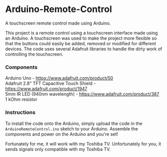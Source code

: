 # Arduino-Remote-Control #
A touchscreen remote control made using Arduino.

This project is a remote control using a touchscreen interface made using an Arduino. A touchscreen was used to make the project more flexible so that the buttons could easily be added, removed or modified for different devices. The code uses several Adafruit libraries to handle the dirty work of controlling the touchscreen.

### Components ###
Arduino Uno - https://www.adafruit.com/product/50  
Adafruit 2.8" TFT Capacitive Touch Shield - https://www.adafruit.com/product/1947  
5mm IR LED (940nm wavelength) - https://www.adafruit.com/product/387  
1 kOhm resistor

### Instructions ###
To install the code onto the Arduino, simply upload the code in the `ArduinoRemoteControl.ino` sketch to your Arduino. Assemble the components and power on the Arduino and you're set!  
  
Fortunately for me, it will work with my Toshiba TV. Unfortunately for you, it sends signals only compatible with my Toshiba TV.
